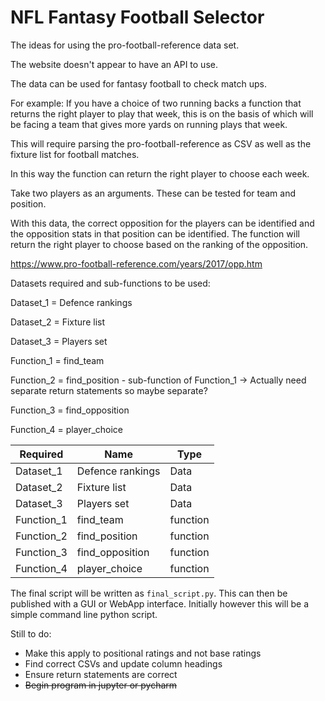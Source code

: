 # NFL Fantasy Football Selector

The ideas for using the pro-football-reference data set.

The website doesn't appear to have an API to use.

The data can be used for fantasy football to check match ups.

For example: If you have a choice of two running backs a function that returns the right player to play that week,
this is on the basis of which will be facing a team that gives more yards on running plays that week.

This will require parsing the pro-football-reference as CSV as well as the fixture list for football matches.

In this way the function can return the right player to choose each week.

Take two players as an arguments. These can be tested for team and position.

With this data, the correct opposition for the players can be identified and the opposition stats in that position can
be identified. The function will return the right player to choose based on the ranking of the opposition.

https://www.pro-football-reference.com/years/2017/opp.htm

Datasets required and sub-functions to be used:

Dataset_1 = Defence rankings

Dataset_2 = Fixture list

Dataset_3 = Players set

Function_1 = find_team

Function_2 = find_position - sub-function of Function_1 -> Actually need separate return statements so maybe separate?

Function_3 = find_opposition

Function_4 = player_choice

| Required      | Name             | Type     |
| ------------- |------------------| ---------|
| Dataset_1     | Defence rankings | Data     |
| Dataset_2     | Fixture list     | Data     |
| Dataset_3     | Players set      | Data     |
| Function_1    | find_team        | function |
| Function_2    | find_position    | function |
| Function_3    | find_opposition  | function |
| Function_4    | player_choice    | function |


The final script will be written as `final_script.py`. This can then be published with a GUI or WebApp interface.
Initially however this will be a simple command line python script.


Still to do:

- Make this apply to positional ratings and not base ratings
- Find correct CSVs and update column headings
- Ensure return statements are correct
- ~~Begin program in jupyter or pycharm~~
